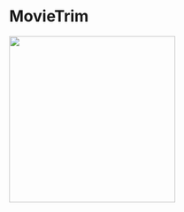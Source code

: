 # MovieTrim
<img src="https://user-images.githubusercontent.com/6063541/64027120-09f55600-cb7b-11e9-854f-b4244edb14c3.PNG" width="300">
